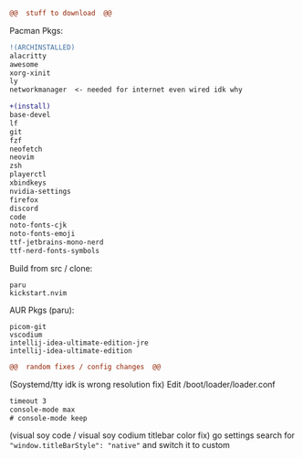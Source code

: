 ```diff 
@@  stuff to download  @@
```

Pacman Pkgs:
```diff
!(ARCHINSTALLED)
alacritty
awesome
xorg-xinit
ly
networkmanager  <- needed for internet even wired idk why

+(install)
base-devel
lf
git
fzf
neofetch
neovim
zsh
playerctl
xbindkeys
nvidia-settings
firefox
discord
code
noto-fonts-cjk
noto-fonts-emoji
ttf-jetbrains-mono-nerd
ttf-nerd-fonts-symbols
```
Build from src / clone:
```
paru
kickstart.nvim
```

AUR Pkgs (paru):
```
picom-git
vscodium
intellij-idea-ultimate-edition-jre
intellij-idea-ultimate-edition
```


```diff 
@@  random fixes / config changes  @@
```
(Soystemd/tty idk is wrong resolution fix) Edit /boot/loader/loader.conf
```diff
timeout 3
console-mode max
# console-mode keep
```
(visual soy code / visual soy codium titlebar color fix) go settings search for 
```"window.titleBarStyle": "native"``` and switch it to custom
